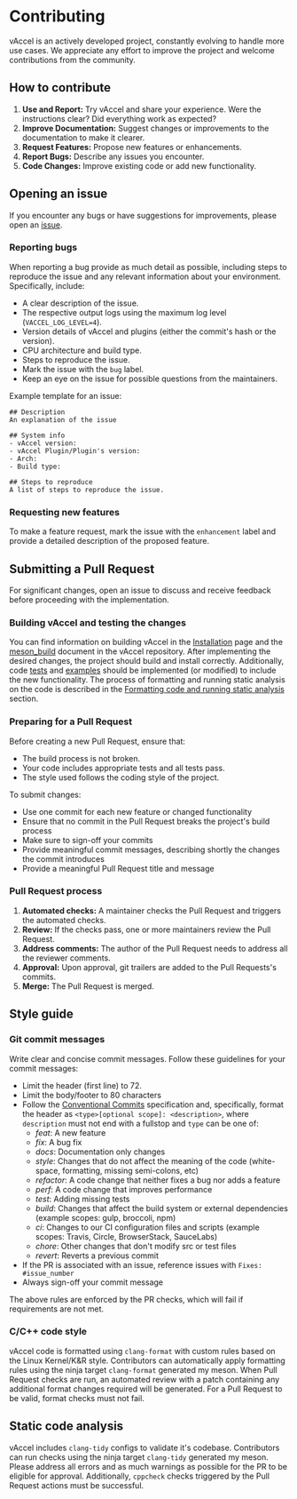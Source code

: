 # Contributing

vAccel is an actively developed project, constantly evolving to handle more use
cases. We appreciate any effort to improve the project and welcome contributions
from the community.

## How to contribute

1. **Use and Report:** Try vAccel and share your experience. Were the
   instructions clear? Did everything work as expected?
2. **Improve Documentation:** Suggest changes or improvements to the
   documentation to make it clearer.
3. **Request Features:** Propose new features or enhancements.
4. **Report Bugs:** Describe any issues you encounter.
5. **Code Changes:** Improve existing code or add new functionality.

## Opening an issue

If you encounter any bugs or have suggestions for improvements, please open an
[issue](https://github.com/nubificus/vaccel/issues/new).

### Reporting bugs

When reporting a bug provide as much detail as possible, including steps to
reproduce the issue and any relevant information about your environment.
Specifically, include:

- A clear description of the issue.
- The respective output logs using the maximum log level (`VACCEL_LOG_LEVEL=4`).
- Version details of vAccel and plugins (either the commit's hash or the
  version).
- CPU architecture and build type.
- Steps to reproduce the issue.
- Mark the issue with the `bug` label.
- Keep an eye on the issue for possible questions from the maintainers.

Example template for an issue:

```text
## Description
An explanation of the issue

## System info
- vAccel version:
- vAccel Plugin/Plugin's version:
- Arch:
- Build type:

## Steps to reproduce
A list of steps to reproduce the issue.
```

### Requesting new features

To make a feature request, mark the issue with the `enhancement` label and
provide a detailed description of the proposed feature.

## Submitting a Pull Request

For significant changes, open an issue to discuss and receive feedback before
proceeding with the implementation.

### Building vAccel and testing the changes

You can find information on building vAccel in the
[Installation](../getting-started/installation.md#building-from-source) page and
the [meson_build] document in the vAccel repository. After implementing the
desired changes, the project should build and install correctly. Additionally,
code [tests] and [examples] should be implemented (or modified) to include the
new functionality. The process of formatting and running static analysis on the
code is described in the [Formatting code and running static analysis] section.

[meson_build]: https://github.com/nubificus/vaccel/blob/main/docs/meson_build.md
[tests]:
    https://github.com/nubificus/vaccel/blob/main/docs/meson_build.md#running-the-tests
[examples]:
    https://github.com/nubificus/vaccel/blob/main/docs/meson_build.md#running-the-examples
[Formatting code and running static analysis]:
    https://github.com/nubificus/vaccel/blob/main/docs/meson_build.md#formatting-code-and-running-static-analysis

### Preparing for a Pull Request

Before creating a new Pull Request, ensure that:

- The build process is not broken.
- Your code includes appropriate tests and all tests pass.
- The style used follows the coding style of the project.

To submit changes:

- Use one commit for each new feature or changed functionality
- Ensure that no commit in the Pull Request breaks the project's build process
- Make sure to sign-off your commits
- Provide meaningful commit messages, describing shortly the changes the commit
  introduces
- Provide a meaningful Pull Request title and message

### Pull Request process

1. **Automated checks:** A maintainer checks the Pull Request and triggers the
   automated checks.
2. **Review:** If the checks pass, one or more maintainers review the Pull
   Request.
3. **Address comments:** The author of the Pull Request needs to address all the
   reviewer comments.
4. **Approval:** Upon approval, git trailers are added to the Pull Requests's
   commits.
5. **Merge:** The Pull Request is merged.

## Style guide

### Git commit messages

Write clear and concise commit messages. Follow these guidelines for your commit
messages:

- Limit the header (first line) to 72.
- Limit the body/footer to 80 characters
- Follow the [Conventional Commits](https://www.conventionalcommits.org/)
  specification and, specifically, format the header as
  `<type>[optional scope]: <description>`, where `description` must not end with
  a fullstop and `type` can be one of:
    - _feat_: A new feature
    - _fix_: A bug fix
    - _docs_: Documentation only changes
    - _style_: Changes that do not affect the meaning of the code (white-space,
      formatting, missing semi-colons, etc)
    - _refactor_: A code change that neither fixes a bug nor adds a feature
    - _perf_: A code change that improves performance
    - _test_: Adding missing tests
    - _build_: Changes that affect the build system or external dependencies
      (example scopes: gulp, broccoli, npm)
    - _ci_: Changes to our CI configuration files and scripts (example scopes:
      Travis, Circle, BrowserStack, SauceLabs)
    - _chore_: Other changes that don't modify src or test files
    - _revert_: Reverts a previous commit
- If the PR is associated with an issue, reference issues with
  `Fixes: #issue_number`
- Always sign-off your commit message

The above rules are enforced by the PR checks, which will fail if requirements
are not met.

### C/C++ code style

vAccel code is formatted using `clang-format` with custom rules based on the
Linux Kernel/K&R style. Contributors can automatically apply formatting rules
using the ninja target `clang-format` generated my meson. When Pull Request
checks are run, an automated review with a patch containing any additional
format changes required will be generated. For a Pull Request to be valid,
format checks must not fail.

## Static code analysis

vAccel includes `clang-tidy` configs to validate it's codebase. Contributors can
run checks using the ninja target `clang-tidy` generated my meson. Please
address all errors and as much warnings as possible for the PR to be eligible
for approval. Additionally, `cppcheck` checks triggered by the Pull Request
actions must be successful.
